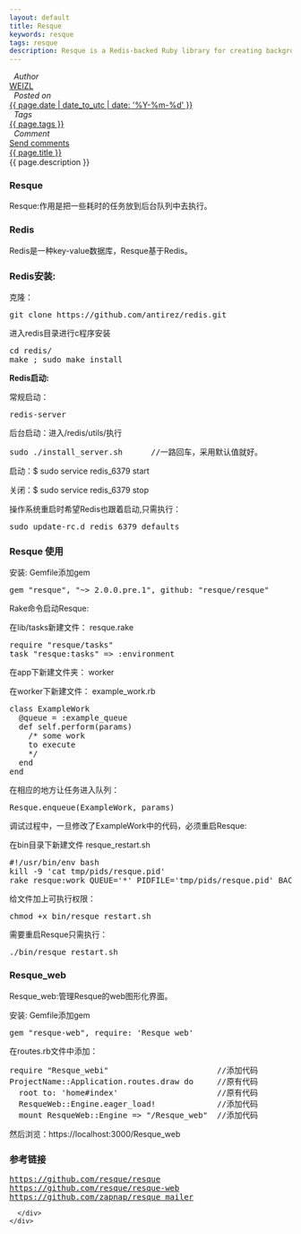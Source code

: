```yaml
---
layout: default 
title: Resque
keywords: resque
tags: resque
description: Resque is a Redis-backed Ruby library for creating background jobs.
---
```

<div class="article-container">
  <div class="blog-info blog-margin-bottom"> 
    <div class="blog-item-head">
      <div class="blog-item-pencil">
        <i class="fa fa-file-text fa-2x"></i>
      </div>
      <div class="blog-item-author">
        <i class="fa fa-user">&nbsp;&nbsp;Author</i>
        <div class="author-link">
          <a href="/">WEIZL</a>
        </div> 
      </div>
      <div class="blog-item-clock">
        <i class="fa fa-clock-o">&nbsp;&nbsp;Posted on</i>
        <div class="clock-link">
          <a href="/">{{ page.date | date_to_utc | date: '%Y-%m-%d' }}</a>
        </div> 
      </div>
      <div class="blog-item-tags">
        <i class="fa fa-tags">&nbsp;&nbsp;Tags</i>
        <div class="tag-link">
          <a href="/">{{ page.tags }}</a>
        </div> 
      </div>
      <div class="blog-item-comment">
        <i class="fa fa-comment">&nbsp;&nbsp;Comment</i>
        <div class="comment-link">
          <a href="/">Send comments</a>
        </div> 
      </div>
    </div>
    <div class="blog-item-info blog-padding-bottom">
      <div class="blog-item-title"><a href="{{ page.url }}">{{ page.title }}</a></div>
      <div class="blog-item-description">
        {{ page.description }}
      </div>
      <div class="blog-item-content">
        <h3>Resque</h3>
        <p>Resque:作用是把一些耗时的任务放到后台队列中去执行。</p>
        <h3>Redis</h3>
        <p>Redis是一种key-value数据库，Resque基于Redis。</p>
        <h3>Redis安装:</h3>
        <p>克隆：</p>
<pre>
git clone https://github.com/antirez/redis.git
</pre>

<p>进入redis目录进行c程序安装</p>

<pre>
cd redis/ 
make ; sudo make install
</pre>

<p><b>Redis启动:</b></p>
<p>常规启动：</p>

<pre>
redis-server
</pre>

<p>后台启动：进入/redis/utils/执行</p>

<pre>
sudo ./install_server.sh      //一路回车，采用默认值就好。
</pre>

<p>启动：$ sudo service redis_6379 start</p>
<p>关闭：$ sudo service redis_6379 stop</p>
<p>操作系统重启时希望Redis也跟着启动,只需执行：</p>

<pre>
sudo update-rc.d redis_6379 defaults
</pre>

<h3>Resque 使用</h3>
<p>安装: Gemfile添加gem</p> 

<pre>
gem "resque", "~> 2.0.0.pre.1", github: "resque/resque"
</pre>

<p>Rake命令启动Resque:</p>
<p>在lib/tasks新建文件： resque.rake</p>

<pre>
require "resque/tasks" 
task "resque:tasks" => :environment
</pre>

<p>在app下新建文件夹： worker</p>
<p>在worker下新建文件： example_work.rb</p>

<pre>
class ExampleWork 
  @queue = :example_queue
  def self.perform(params)
    /* some work
    to execute 
    */
  end  
end 
</pre>

<p>在相应的地方让任务进入队列：</p>

<pre>
Resque.enqueue(ExampleWork, params)
</pre>

<p>调试过程中，一旦修改了ExampleWork中的代码，必须重启Resque:</p>
<p>在bin目录下新建文件 resque_restart.sh </p>

<pre>
#!/usr/bin/env bash
kill -9 'cat tmp/pids/resque.pid' 
rake resque:work QUEUE='*' PIDFILE='tmp/pids/resque.pid' BACKGROUND=yes
</pre>

<p>给文件加上可执行权限： </p>

<pre>
chmod +x bin/resque_restart.sh
</pre>

<p>需要重启Resque只需执行：</p>

<pre>
./bin/resque_restart.sh
</pre>

<h3>Resque_web</h3>
<p>Resque_web:管理Resque的web图形化界面。</p>
<p>安装: Gemfile添加gem</p>

<pre>
gem "resque-web", require: 'Resque_web' 
</pre>

<p>在routes.rb文件中添加：</p>

<pre>
require "Resque_webi"                       //添加代码
ProjectName::Application.routes.draw do     //原有代码
  root to: 'home#index'                     //原有代码
  ResqueWeb::Engine.eager_load!             //添加代码
  mount ResqueWeb::Engine => "/Resque_web"  //添加代码
</pre>

<p>然后浏览：https://localhost:3000/Resque_web</p>
<h3>参考链接</h3>

<pre>
<a href="https://github.com/resque/resque">https://github.com/resque/resque</a>
<a href="https://github.com/resque/resque-web ">https://github.com/resque/resque-web</a>
<a href="http://railscasts.com/episodes/271-resque">https://github.com/zapnap/resque_mailer</a>
</pre>

      </div>
    </div>
  </div>
</div>
